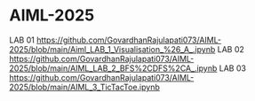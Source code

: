 # AIML-2025

LAB 01 https://github.com/GovardhanRajulapati073/AIML-2025/blob/main/Aiml_LAB_1_Visualisation_%26_A_.ipynb
LAB 02 https://github.com/GovardhanRajulapati073/AIML-2025/blob/main/AIML_LAB_2_BFS%2CDFS%2CA_.ipynb
LAB 03 https://github.com/GovardhanRajulapati073/AIML-2025/blob/main/AIML_3_TicTacToe.ipynb
